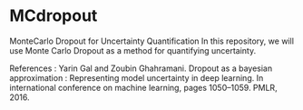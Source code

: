 # MCdropout
MonteCarlo Dropout for Uncertainty Quantification
In this repository, we will use Monte Carlo Dropout as a method for quantifying uncertainty.


References : 
Yarin Gal and Zoubin Ghahramani. Dropout as a bayesian approximation : Representing model
uncertainty in deep learning. In international conference on machine learning, pages 1050–1059.
PMLR, 2016.
